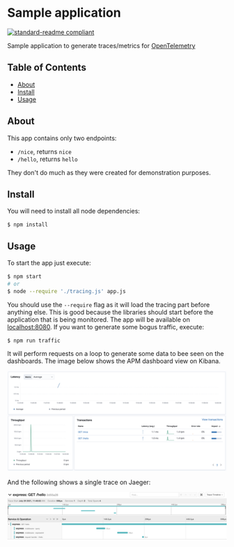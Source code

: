 # Sample application

[![standard-readme compliant](https://img.shields.io/badge/readme%20style-standard-brightgreen.svg?style=flat-square)](https://github.com/RichardLitt/standard-readme)

Sample application to generate traces/metrics for [OpenTelemetry][1]

## Table of Contents

- [About](#about)
- [Install](#install)
- [Usage](#usage)

## About

This app contains only two endpoints:

- `/nice`, returns `nice`
- `/hello`, returns `hello`

They don't do much as they were created for demonstration purposes.

## Install

You will need to install all node dependencies:

```
$ npm install
```

## Usage

To start the app just execute:

```sh
$ npm start
# or
$ node --require './tracing.js' app.js
```

You should use the `--require` flag as it will load the tracing part before
anything else. This is good because the libraries should start before the
application that is being monitored. The app will be available on
[localhost:8080](localhost:8080). If you want to generate some bogus traffic,
execute:

```
$ npm run traffic
```

It will perform requests on a loop to generate some data to bee seen on the
dashboards. The image below shows the APM dashboard view on Kibana.

![apm](../imgs/apm.png)

And the following shows a single trace on Jaeger:

![jaeger](../imgs/jaeger.png)

[1]: https://opentelemetry.io/
